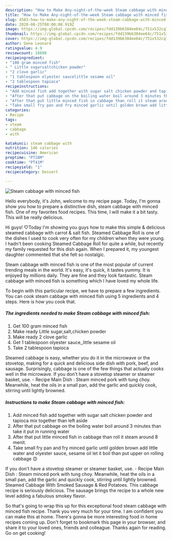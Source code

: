 ```yaml
---
description: "How to Make Any-night-of-the-week Steam cabbage with minced fish"
title: "How to Make Any-night-of-the-week Steam cabbage with minced fish"
slug: 4583-how-to-make-any-night-of-the-week-steam-cabbage-with-minced-fish
date: 2020-08-25T08:00:08.919Z
image: https://img-global.cpcdn.com/recipes/fdd139b6384ee64c/751x532cq70/steam-cabbage-with-minced-fish-recipe-main-photo.jpg
thumbnail: https://img-global.cpcdn.com/recipes/fdd139b6384ee64c/751x532cq70/steam-cabbage-with-minced-fish-recipe-main-photo.jpg
cover: https://img-global.cpcdn.com/recipes/fdd139b6384ee64c/751x532cq70/steam-cabbage-with-minced-fish-recipe-main-photo.jpg
author: Gene Leonard
ratingvalue: 4.9
reviewcount: 18898
recipeingredient:
- "100 gram minced fish"
- " Little sugarsaltchicken powder"
- "2 clove garlic"
- "1 tablespoon olyester saucelittle sesame oil"
- "2 tablespoon tapioca"
recipeinstructions:
- "Add minced fish add together with sugar salt chicken powder and tapioca mix together than left aside"
- "After that put cabbage on the boiling water boil around 3 minutes than take it put in running water"
- "After that put little minced fish in cabbage than roll it steam around 8 menit."
- "Take small fry pan and fry minced garlic until golden brown add little water and olyester sauce, sesame oil let it boil than put upper on rolling cabbage 😊"
categories:
- Recipe
tags:
- steam
- cabbage
- with

katakunci: steam cabbage with 
nutrition: 146 calories
recipecuisine: American
preptime: "PT28M"
cooktime: "PT41M"
recipeyield: "1"
recipecategory: Dessert

---
```



![Steam cabbage with minced fish](https://img-global.cpcdn.com/recipes/fdd139b6384ee64c/751x532cq70/steam-cabbage-with-minced-fish-recipe-main-photo.jpg)

Hello everybody, it's John, welcome to my recipe page. Today, I'm gonna show you how to prepare a distinctive dish, steam cabbage with minced fish. One of my favorites food recipes. This time, I will make it a bit tasty. This will be really delicious.

Hi guys! ♡Today I&#39;m showing you guys how to make this simple &amp; delicious steamed cabbage with carrot &amp; salt fish. Steamed Cabbage Roll is one of the dishes I used to cook very often for my children when they were young. I hadn&#39;t been cooking Steamed Cabbage Roll for quite a while, but recently my family requested for this dish again. When I prepared it, my youngest daughter commented that she felt so nostalgic.

Steam cabbage with minced fish is one of the most popular of current trending meals in the world. It's easy, it's quick, it tastes yummy. It is enjoyed by millions daily. They are fine and they look fantastic. Steam cabbage with minced fish is something which I have loved my whole life.


To begin with this particular recipe, we have to prepare a few ingredients. You can cook steam cabbage with minced fish using 5 ingredients and 4 steps. Here is how you cook that.

<!--inarticleads1-->

##### The ingredients needed to make Steam cabbage with minced fish:

1. Get 100 gram minced fish
1. Make ready  Little sugar,salt,chicken powder
1. Make ready 2 clove garlic
1. Get 1 tablespoon olyester sauce,,little sesame oil
1. Take 2 tablespoon tapioca


Steamed cabbage is easy, whether you do it in the microwave or the stovetop, making for a quick and delicious side dish with pork, beef, and sausage. Surprisingly, cabbage is one of the few things that actually cooks well in the microwave. If you don&#39;t have a stovetop steamer or steamer basket, use. - Recipe Main Dish : Steam minced pork with tung choy. Meanwhile, heat the oils in a small pan, add the garlic and quickly cook, stirring until lightly browned. 

<!--inarticleads2-->

##### Instructions to make Steam cabbage with minced fish:

1. Add minced fish add together with sugar salt chicken powder and tapioca mix together than left aside
1. After that put cabbage on the boiling water boil around 3 minutes than take it put in running water
1. After that put little minced fish in cabbage than roll it steam around 8 menit.
1. Take small fry pan and fry minced garlic until golden brown add little water and olyester sauce, sesame oil let it boil than put upper on rolling cabbage 😊


If you don&#39;t have a stovetop steamer or steamer basket, use. - Recipe Main Dish : Steam minced pork with tung choy. Meanwhile, heat the oils in a small pan, add the garlic and quickly cook, stirring until lightly browned. Steamed Cabbage With Smoked Sausage &amp; Red Potatoes. This cabbage recipe is seriously delicious. The sausage brings the recipe to a whole new level adding a fabulous smokey flavor. 

So that's going to wrap this up for this exceptional food steam cabbage with minced fish recipe. Thank you very much for your time. I am confident you can make this at home. There's gonna be more interesting food in home recipes coming up. Don't forget to bookmark this page in your browser, and share it to your loved ones, friends and colleague. Thanks again for reading. Go on get cooking!
